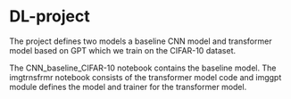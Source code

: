# DL-project

The project defines two models a baseline CNN model and transformer model based on GPT which we train on the CIFAR-10 dataset.

The CNN_baseline_CIFAR-10 notebook contains the baseline model.
The imgtrnsfrmr notebook consists of the transformer model code and imggpt module defines the model and trainer for the transformer model.
